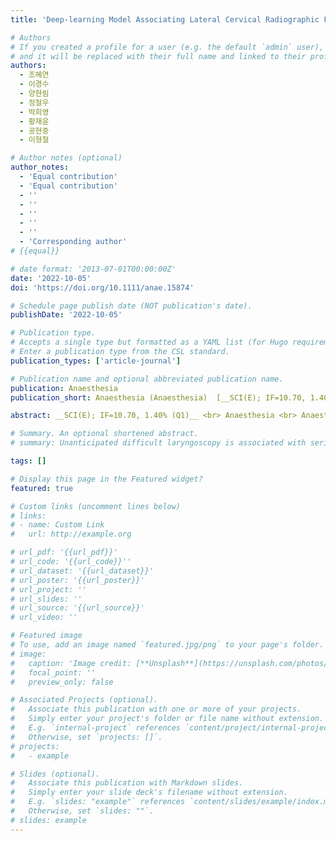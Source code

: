 ```yaml
---
title: 'Deep-learning Model Associating Lateral Cervical Radiographic Features With Cormack--lehane Grade 3 Or 4 Glottic View'

# Authors
# If you created a profile for a user (e.g. the default `admin` user), write the username (folder name) here
# and it will be replaced with their full name and linked to their profile.
authors:
  - 조혜연
  - 이경수
  - 양현림
  - 정철우
  - 박희영
  - 황재윤
  - 공현중
  - 이형철

# Author notes (optional)
author_notes:
  - 'Equal contribution'
  - 'Equal contribution'
  - ''
  - ''
  - ''
  - ''
  - ''
  - 'Corresponding author'
# {{equal}}

# date format: '2013-07-01T00:00:00Z'
date: '2022-10-05'
doi: 'https://doi.org/10.1111/anae.15874'

# Schedule page publish date (NOT publication's date).
publishDate: '2022-10-05'

# Publication type.
# Accepts a single type but formatted as a YAML list (for Hugo requirements).
# Enter a publication type from the CSL standard.
publication_types: ['article-journal']

# Publication name and optional abbreviated publication name.
publication: Anaesthesia
publication_short: Anaesthesia (Anaesthesia)  [__SCI(E); IF=10.70, 1.40% (Q1)__]

abstract: __SCI(E); IF=10.70, 1.40% (Q1)__ <br> Anaesthesia <br> Anaesthesia (2022), Vol. 78, Issue 1, pp. 64-72,  <br>Unanticipated difficult laryngoscopy is associated with serious airway-related complications. We aimed to develop and test a convolutional neural network-based deep-learning model that uses lateral cervical spine radiographs to predict Cormack_ehane grade 3 or 4 direct laryngoscopy views of the glottis. We analysed the radiographs of 5939 thyroid surgery patients at our hospital, 253 (4%) of whom had grade 3 or 4 glottic views. We used 10 randomly sampled datasets to train a model. We compared the new model with six similar models (VGG, ResNet, Xception, ResNext, DenseNet and SENet). The Brier score (95%CI) of the new model, 0.023 (0.0210.025), was lower (_etter) than the other models- VGG, 0.034 (0.0340.035); ResNet, 0.033 (0.0330.035); Xception, 0.032 (0.0310.033); ResNext, 0.033 (0.0320.033); DenseNet, 0.030 (0.0290.032); SENet, 0.031 (0.0290.032), all p<0.001. We calculated mean (95%CI) of the new model for- R2, 0.428 (0.3880.468); mean squared error, 0.023 (0.0210.025); mean absolute error, 0.048 (0.0460.049); balanced accuracy, 0.713 (0.6840.742); and area under the receiver operating characteristic curve, 0.965 (0.9620.969). Radiographic features around the hyoid bone, pharynx and cervical spine were associated with grade 3 and 4 glottic views.

# Summary. An optional shortened abstract.
# summary: Unanticipated difficult laryngoscopy is associated with serious airway-related complications. We aimed to develop and test a convolutional neural network-based deep-learning model that uses lateral cervical spine radiographs to predict Cormack_ehane grade 3 or 4 direct laryngoscopy views of the glottis. We analysed the radiographs of 5939 thyroid surgery patients at our hospital, 253 (4%) of whom had grade 3 or 4 glottic views. We used 10 randomly sampled datasets to train a model. We compared the new model with six similar models (VGG, ResNet, Xception, ResNext, DenseNet and SENet). The Brier score (95%CI) of the new model, 0.023 (0.0210.025), was lower (_etter) than the other models- VGG, 0.034 (0.0340.035); ResNet, 0.033 (0.0330.035); Xception, 0.032 (0.0310.033); ResNext, 0.033 (0.0320.033); DenseNet, 0.030 (0.0290.032); SENet, 0.031 (0.0290.032), all p<0.001. We calculated mean (95%CI) of the new model for- R2, 0.428 (0.3880.468); mean squared error, 0.023 (0.0210.025); mean absolute error, 0.048 (0.0460.049); balanced accuracy, 0.713 (0.6840.742); and area under the receiver operating characteristic curve, 0.965 (0.9620.969). Radiographic features around the hyoid bone, pharynx and cervical spine were associated with grade 3 and 4 glottic views.

tags: []

# Display this page in the Featured widget?
featured: true

# Custom links (uncomment lines below)
# links:
# - name: Custom Link
#   url: http://example.org

# url_pdf: '{{url_pdf}}'
# url_code: '{{url_code}}''
# url_dataset: '{{url_dataset}}'
# url_poster: '{{url_poster}}'
# url_project: ''
# url_slides: ''
# url_source: '{{url_source}}'
# url_video: ''

# Featured image
# To use, add an image named `featured.jpg/png` to your page's folder.
# image:
#   caption: 'Image credit: [**Unsplash**](https://unsplash.com/photos/pLCdAaMFLTE)'
#   focal_point: ''
#   preview_only: false

# Associated Projects (optional).
#   Associate this publication with one or more of your projects.
#   Simply enter your project's folder or file name without extension.
#   E.g. `internal-project` references `content/project/internal-project/index.md`.
#   Otherwise, set `projects: []`.
# projects:
#   - example

# Slides (optional).
#   Associate this publication with Markdown slides.
#   Simply enter your slide deck's filename without extension.
#   E.g. `slides: "example"` references `content/slides/example/index.md`.
#   Otherwise, set `slides: ""`.
# slides: example
---
```

